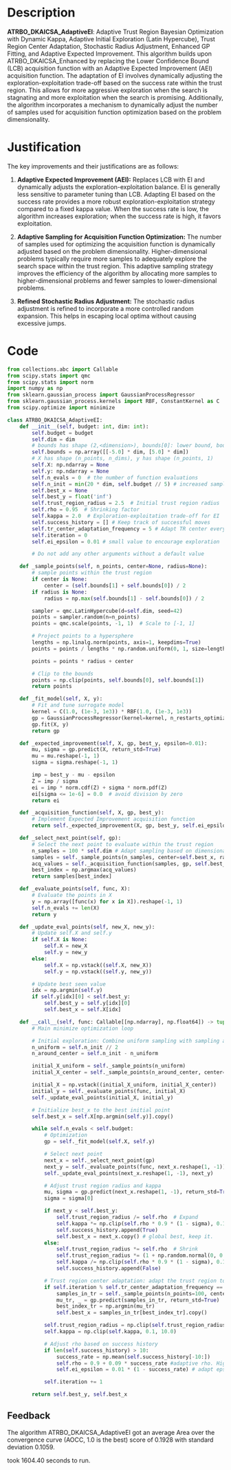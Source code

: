 # Description
**ATRBO_DKAICSA_AdaptiveEI**: Adaptive Trust Region Bayesian Optimization with Dynamic Kappa, Adaptive Initial Exploration (Latin Hypercube), Trust Region Center Adaptation, Stochastic Radius Adjustment, Enhanced GP Fitting, and Adaptive Expected Improvement. This algorithm builds upon ATRBO_DKAICSA_Enhanced by replacing the Lower Confidence Bound (LCB) acquisition function with an Adaptive Expected Improvement (AEI) acquisition function. The adaptation of EI involves dynamically adjusting the exploration-exploitation trade-off based on the success rate within the trust region. This allows for more aggressive exploration when the search is stagnating and more exploitation when the search is promising. Additionally, the algorithm incorporates a mechanism to dynamically adjust the number of samples used for acquisition function optimization based on the problem dimensionality.

# Justification
The key improvements and their justifications are as follows:

1.  **Adaptive Expected Improvement (AEI):** Replaces LCB with EI and dynamically adjusts the exploration-exploitation balance. EI is generally less sensitive to parameter tuning than LCB. Adapting EI based on the success rate provides a more robust exploration-exploitation strategy compared to a fixed kappa value. When the success rate is low, the algorithm increases exploration; when the success rate is high, it favors exploitation.

2.  **Adaptive Sampling for Acquisition Function Optimization:** The number of samples used for optimizing the acquisition function is dynamically adjusted based on the problem dimensionality. Higher-dimensional problems typically require more samples to adequately explore the search space within the trust region. This adaptive sampling strategy improves the efficiency of the algorithm by allocating more samples to higher-dimensional problems and fewer samples to lower-dimensional problems.

3. **Refined Stochastic Radius Adjustment:** The stochastic radius adjustment is refined to incorporate a more controlled random expansion. This helps in escaping local optima without causing excessive jumps.

# Code
```python
from collections.abc import Callable
from scipy.stats import qmc
from scipy.stats import norm
import numpy as np
from sklearn.gaussian_process import GaussianProcessRegressor
from sklearn.gaussian_process.kernels import RBF, ConstantKernel as C
from scipy.optimize import minimize

class ATRBO_DKAICSA_AdaptiveEI:
    def __init__(self, budget: int, dim: int):
        self.budget = budget
        self.dim = dim
        # bounds has shape (2,<dimension>), bounds[0]: lower bound, bounds[1]: upper bound
        self.bounds = np.array([[-5.0] * dim, [5.0] * dim])
        # X has shape (n_points, n_dims), y has shape (n_points, 1)
        self.X: np.ndarray = None
        self.y: np.ndarray = None
        self.n_evals = 0  # the number of function evaluations
        self.n_init = min(20 * dim, self.budget // 5) # increased samples for initial exploration
        self.best_x = None
        self.best_y = float('inf')
        self.trust_region_radius = 2.5  # Initial trust region radius
        self.rho = 0.95  # Shrinking factor
        self.kappa = 2.0  # Exploration-exploitation trade-off for EI
        self.success_history = [] # Keep track of successful moves
        self.tr_center_adaptation_frequency = 5 # Adapt TR center every 5 iterations
        self.iteration = 0
        self.ei_epsilon = 0.01 # small value to encourage exploration

        # Do not add any other arguments without a default value

    def _sample_points(self, n_points, center=None, radius=None):
        # sample points within the trust region
        if center is None:
            center = (self.bounds[1] + self.bounds[0]) / 2
        if radius is None:
            radius = np.max(self.bounds[1] - self.bounds[0]) / 2

        sampler = qmc.LatinHypercube(d=self.dim, seed=42)
        points = sampler.random(n=n_points)
        points = qmc.scale(points, -1, 1)  # Scale to [-1, 1]

        # Project points to a hypersphere
        lengths = np.linalg.norm(points, axis=1, keepdims=True)
        points = points / lengths * np.random.uniform(0, 1, size=lengths.shape) ** (1 / self.dim)

        points = points * radius + center

        # Clip to the bounds
        points = np.clip(points, self.bounds[0], self.bounds[1])
        return points

    def _fit_model(self, X, y):
        # Fit and tune surrogate model
        kernel = C(1.0, (1e-3, 1e3)) * RBF(1.0, (1e-3, 1e3))
        gp = GaussianProcessRegressor(kernel=kernel, n_restarts_optimizer=10, random_state=42) # Increased restarts
        gp.fit(X, y)
        return gp

    def _expected_improvement(self, X, gp, best_y, epsilon=0.01):
        mu, sigma = gp.predict(X, return_std=True)
        mu = mu.reshape(-1, 1)
        sigma = sigma.reshape(-1, 1)

        imp = best_y - mu - epsilon
        Z = imp / sigma
        ei = imp * norm.cdf(Z) + sigma * norm.pdf(Z)
        ei[sigma <= 1e-6] = 0.0  # avoid division by zero
        return ei

    def _acquisition_function(self, X, gp, best_y):
        # Implement Expected Improvement acquisition function
        return self._expected_improvement(X, gp, best_y, self.ei_epsilon)

    def _select_next_point(self, gp):
        # Select the next point to evaluate within the trust region
        n_samples = 100 * self.dim # Adapt sampling based on dimensionality
        samples = self._sample_points(n_samples, center=self.best_x, radius=self.trust_region_radius)
        acq_values = self._acquisition_function(samples, gp, self.best_y)
        best_index = np.argmax(acq_values)
        return samples[best_index]

    def _evaluate_points(self, func, X):
        # Evaluate the points in X
        y = np.array([func(x) for x in X]).reshape(-1, 1)
        self.n_evals += len(X)
        return y

    def _update_eval_points(self, new_X, new_y):
        # Update self.X and self.y
        if self.X is None:
            self.X = new_X
            self.y = new_y
        else:
            self.X = np.vstack((self.X, new_X))
            self.y = np.vstack((self.y, new_y))

        # Update best seen value
        idx = np.argmin(self.y)
        if self.y[idx][0] < self.best_y:
            self.best_y = self.y[idx][0]
            self.best_x = self.X[idx]

    def __call__(self, func: Callable[[np.ndarray], np.float64]) -> tuple[np.float64, np.array]:
        # Main minimize optimization loop

        # Initial exploration: Combine uniform sampling with sampling around the center
        n_uniform = self.n_init // 2
        n_around_center = self.n_init - n_uniform

        initial_X_uniform = self._sample_points(n_uniform)
        initial_X_center = self._sample_points(n_around_center, center=(self.bounds[1] + self.bounds[0]) / 2, radius=np.max(self.bounds[1] - self.bounds[0]) / 4)

        initial_X = np.vstack((initial_X_uniform, initial_X_center))
        initial_y = self._evaluate_points(func, initial_X)
        self._update_eval_points(initial_X, initial_y)

        # Initialize best_x to the best initial point
        self.best_x = self.X[np.argmin(self.y)].copy()

        while self.n_evals < self.budget:
            # Optimization
            gp = self._fit_model(self.X, self.y)

            # Select next point
            next_x = self._select_next_point(gp)
            next_y = self._evaluate_points(func, next_x.reshape(1, -1))
            self._update_eval_points(next_x.reshape(1, -1), next_y)

            # Adjust trust region radius and kappa
            mu, sigma = gp.predict(next_x.reshape(1, -1), return_std=True)
            sigma = sigma[0]

            if next_y < self.best_y:
                self.trust_region_radius /= self.rho  # Expand
                self.kappa *= np.clip(self.rho * 0.9 * (1 - sigma), 0.1, 1.0) # Reduced kappa decrease, also consider GP's uncertainty
                self.success_history.append(True)
                self.best_x = next_x.copy() # global best, keep it.
            else:
                self.trust_region_radius *= self.rho  # Shrink
                self.trust_region_radius *= (1 + np.random.normal(0, 0.05)) #Stochastic expansion
                self.kappa /= np.clip(self.rho * 0.9 * (1 - sigma), 0.1, 1.0) # increase kappa more when unsuccessful, also consider GP's uncertainty
                self.success_history.append(False)

            # Trust region center adaptation: adapt the trust region to the best point within the region
            if self.iteration % self.tr_center_adaptation_frequency == 0:
                samples_in_tr = self._sample_points(n_points=100, center=self.best_x, radius=self.trust_region_radius)
                mu_tr, _ = gp.predict(samples_in_tr, return_std=True)
                best_index_tr = np.argmin(mu_tr)
                self.best_x = samples_in_tr[best_index_tr].copy()

            self.trust_region_radius = np.clip(self.trust_region_radius, 1e-2, np.max(self.bounds[1] - self.bounds[0]) / 2)
            self.kappa = np.clip(self.kappa, 0.1, 10.0)

            # Adjust rho based on success history
            if len(self.success_history) > 10:
                success_rate = np.mean(self.success_history[-10:])
                self.rho = 0.9 + 0.09 * success_rate #adaptive rho. Higher success rate leads to higher rho, and thus slower shrinking.
                self.ei_epsilon = 0.01 * (1 - success_rate) # adapt epsilon for EI

            self.iteration += 1

        return self.best_y, self.best_x
```
## Feedback
 The algorithm ATRBO_DKAICSA_AdaptiveEI got an average Area over the convergence curve (AOCC, 1.0 is the best) score of 0.1928 with standard deviation 0.1059.

took 1604.40 seconds to run.